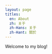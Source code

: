 ```yaml
---
layout: page
titles:
  en: About
  zh: 关于
  zh-Hans: 关于
  zh-Hant: 關於
---
```


Welcome to my blog! 
